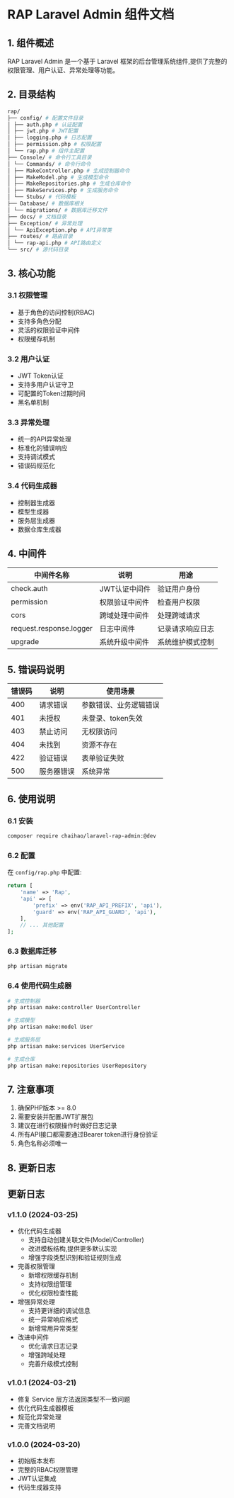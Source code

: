 # RAP Laravel Admin 组件文档

## 1. 组件概述

RAP Laravel Admin 是一个基于 Laravel 框架的后台管理系统组件,提供了完整的权限管理、用户认证、异常处理等功能。

## 2. 目录结构

```bash
rap/
├── config/ # 配置文件目录
│ ├── auth.php # 认证配置
│ ├── jwt.php # JWT配置
│ ├── logging.php # 日志配置
│ ├── permission.php # 权限配置
│ └── rap.php # 组件主配置
├── Console/ # 命令行工具目录
│ └── Commands/ # 命令行命令
│ ├── MakeController.php # 生成控制器命令
│ ├── MakeModel.php # 生成模型命令
│ ├── MakeRepositories.php # 生成仓库命令
│ ├── MakeServices.php # 生成服务命令
│ └── Stubs/ # 代码模板
├── Database/ # 数据库相关
│ └── migrations/ # 数据库迁移文件
├── docs/ # 文档目录
├── Exception/ # 异常处理
│ └── ApiException.php # API异常类
├── routes/ # 路由目录
│ └── rap-api.php # API路由定义
└── src/ # 源代码目录
```

## 3. 核心功能

### 3.1 权限管理
- 基于角色的访问控制(RBAC)
- 支持多角色分配
- 灵活的权限验证中间件
- 权限缓存机制

### 3.2 用户认证
- JWT Token认证
- 支持多用户认证守卫
- 可配置的Token过期时间
- 黑名单机制

### 3.3 异常处理
- 统一的API异常处理
- 标准化的错误响应
- 支持调试模式
- 错误码规范化

### 3.4 代码生成器
- 控制器生成器
- 模型生成器
- 服务层生成器
- 数据仓库生成器

## 4. 中间件

| 中间件名称 | 说明 | 用途 |
|------------|------|------|
| check.auth | JWT认证中间件 | 验证用户身份 |
| permission | 权限验证中间件 | 检查用户权限 |
| cors | 跨域处理中间件 | 处理跨域请求 |
| request.response.logger | 日志中间件 | 记录请求响应日志 |
| upgrade | 系统升级中间件 | 系统维护模式控制 |

## 5. 错误码说明

| 错误码 | 说明 | 使用场景 |
|--------|------|----------|
| 400 | 请求错误 | 参数错误、业务逻辑错误 |
| 401 | 未授权 | 未登录、token失效 |
| 403 | 禁止访问 | 无权限访问 |
| 404 | 未找到 | 资源不存在 |
| 422 | 验证错误 | 表单验证失败 |
| 500 | 服务器错误 | 系统异常 |

## 6. 使用说明

### 6.1 安装

```bash
composer require chaihao/laravel-rap-admin:@dev
```

### 6.2 配置
在 `config/rap.php` 中配置:

```php
return [
    'name' => 'Rap',
    'api' => [
        'prefix' => env('RAP_API_PREFIX', 'api'),
        'guard' => env('RAP_API_GUARD', 'api'),
    ],
    // ... 其他配置
];
```

### 6.3 数据库迁移

```bash
php artisan migrate
```

### 6.4 使用代码生成器

```bash
# 生成控制器
php artisan make:controller UserController

# 生成模型
php artisan make:model User

# 生成服务层
php artisan make:services UserService

# 生成仓库
php artisan make:repositories UserRepository
```

## 7. 注意事项

1. 确保PHP版本 >= 8.0
2. 需要安装并配置JWT扩展包
3. 建议在进行权限操作时做好日志记录
4. 所有API接口都需要通过Bearer token进行身份验证
5. 角色名称必须唯一

## 8. 更新日志


## 更新日志

### v1.1.0 (2024-03-25)
- 优化代码生成器
  - 支持自动创建关联文件(Model/Controller)
  - 改进模板结构,提供更多默认实现
  - 增强字段类型识别和验证规则生成
- 完善权限管理
  - 新增权限缓存机制
  - 支持权限组管理
  - 优化权限检查性能
- 增强异常处理
  - 支持更详细的调试信息
  - 统一异常响应格式
  - 新增常用异常类型
- 改进中间件
  - 优化请求日志记录
  - 增强跨域处理
  - 完善升级模式控制

### v1.0.1 (2024-03-21)
- 修复 Service 层方法返回类型不一致问题
- 优化代码生成器模板
- 规范化异常处理
- 完善文档说明

### v1.0.0 (2024-03-20)
- 初始版本发布
- 完整的RBAC权限管理
- JWT认证集成
- 代码生成器支持

```

